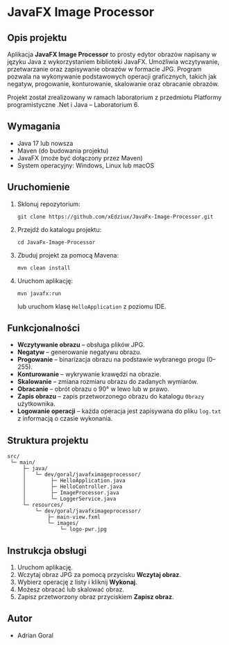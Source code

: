 # JavaFX Image Processor

## Opis projektu

Aplikacja **JavaFX Image Processor** to prosty edytor obrazów napisany w języku Java z wykorzystaniem biblioteki JavaFX. Umożliwia wczytywanie, przetwarzanie oraz zapisywanie obrazów w formacie JPG. Program pozwala na wykonywanie podstawowych operacji graficznych, takich jak negatyw, progowanie, konturowanie, skalowanie oraz obracanie obrazów.

Projekt został zrealizowany w ramach laboratorium z przedmiotu Platformy programistyczne .Net i Java – Laboratorium 6.

## Wymagania

- Java 17 lub nowsza
- Maven (do budowania projektu)
- JavaFX (może być dołączony przez Maven)
- System operacyjny: Windows, Linux lub macOS

## Uruchomienie

1. Sklonuj repozytorium:
   ```
   git clone https://github.com/xEdziux/JavaFx-Image-Processor.git
   ```
2. Przejdź do katalogu projektu:
   ```
   cd JavaFx-Image-Processor
   ```
3. Zbuduj projekt za pomocą Mavena:
   ```
   mvn clean install
   ```
4. Uruchom aplikację:
   ```
   mvn javafx:run
   ```
   lub uruchom klasę `HelloApplication` z poziomu IDE.

## Funkcjonalności

- **Wczytywanie obrazu** – obsługa plików JPG.
- **Negatyw** – generowanie negatywu obrazu.
- **Progowanie** – binarizacja obrazu na podstawie wybranego progu (0–255).
- **Konturowanie** – wykrywanie krawędzi na obrazie.
- **Skalowanie** – zmiana rozmiaru obrazu do zadanych wymiarów.
- **Obracanie** – obrót obrazu o 90° w lewo lub w prawo.
- **Zapis obrazu** – zapis przetworzonego obrazu do katalogu `Obrazy` użytkownika.
- **Logowanie operacji** – każda operacja jest zapisywana do pliku `log.txt` z informacją o czasie wykonania.

## Struktura projektu

```
src/
 └─ main/
     ├─ java/
     │   └─ dev/goral/javafximageprocessor/
     │        ├─ HelloApplication.java
     │        ├─ HelloController.java
     │        ├─ ImageProcessor.java
     │        └─ LoggerService.java
     └─ resources/
         └─ dev/goral/javafximageprocessor/
             ├─ main-view.fxml
             └─ images/
                 └─ logo-pwr.jpg
```

## Instrukcja obsługi

1. Uruchom aplikację.
2. Wczytaj obraz JPG za pomocą przycisku **Wczytaj obraz**.
3. Wybierz operację z listy i kliknij **Wykonaj**.
4. Możesz obracać lub skalować obraz.
5. Zapisz przetworzony obraz przyciskiem **Zapisz obraz**.

## Autor

- Adrian Goral
